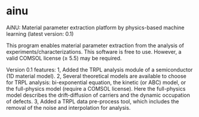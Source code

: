 # ainu
AiNU: Material parameter extraction platform by physics-based machine learning (latest version: 0.1)

This program enables material parameter extraction from the analysis of experiments/characterizations. This software is free to use. However, a valid COMSOL license (≥ 5.5) may be required.

Version 0.1 features:
1, Added the TRPL analysis module of a semiconductor (1D material model).
2, Several theoretical models are available to choose for TRPL analysis: bi-exponential equation, the kinetic (or ABC) model, or the full-physics model (require a COMSOL license). Here the full-physics model describes the drift-diffusion of carriers and the dynamic occupation of defects.
3, Added a TRPL data pre-process tool, which includes the removal of the noise and interpolation for analysis.
